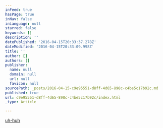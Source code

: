 ```yaml
---
inFeed: true
hasPage: true
inNav: false
inLanguage: null
starred: false
keywords: []
description: ''
datePublished: '2016-04-15T20:33:37.278Z'
dateModified: '2016-04-15T20:33:09.998Z'
title: ''
author: []
authors: []
publisher:
  name: null
  domain: null
  url: null
  favicon: null
sourcePath: _posts/2016-04-15-c9e95551-d8ff-4d65-898c-c4be5c17b92c.md
published: true
url: c9e95551-d8ff-4d65-898c-c4be5c17b92c/index.html
_type: Article

---
```

[uh-huh][0]

[0]: https://www.youtube.com/watch?v=GK8S9r8uVVI